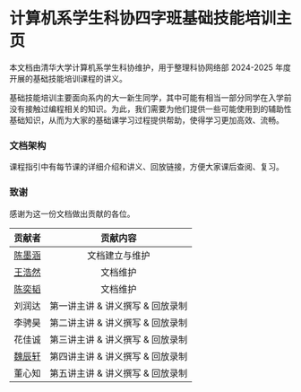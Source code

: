 # 计算机系学生科协四字班基础技能培训主页

本文档由清华大学计算机系学生科协维护，用于整理科协网络部 2024-2025 年度开展的基础技能培训课程的讲义。

基础技能培训主要面向系内的大一新生同学，其中可能有相当一部分同学在入学前没有接触过编程相关的知识。为此，我们需要为他们提供一些可能使用到的辅助性基础知识，从而为大家的基础课学习过程提供帮助，使得学习更加高效、流畅。

### 文档架构

课程指引中有每节课的详细介绍和讲义、回放链接，方便大家课后查阅、复习。

### 致谢
感谢为这一份文档做出贡献的各位。

| 贡献者 | 贡献内容 |
| :-: | :-: |
|[陈墨涵](https://github.com/KujoStar)|文档建立与维护|
|[王浩然](https://github.com/Ubecc)|文档维护|
|[陈奕韬](https://github.com/Andonade)|文档维护|
|刘润达|第一讲主讲 & 讲义撰写 & 回放录制|
|李骋昊|第二讲主讲 & 讲义撰写 & 回放录制|
|花佳诚|第三讲主讲 & 讲义撰写 & 回放录制|
|[魏辰轩](https://github.com/Fuyuky)|第四讲主讲 & 讲义撰写 & 回放录制|
|董心知|第五讲主讲 & 讲义撰写 & 回放录制|